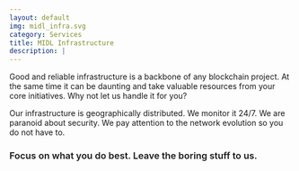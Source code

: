 ```yaml
---
layout: default
img: midl_infra.svg
category: Services
title: MIDL Infrastructure
description: |
---
```

Good and reliable infrastructure is a backbone of any blockchain project. At the same time it can be daunting and take valuable resources from your core initiatives. Why not let us handle it for you?

Our infrastructure is geographically distributed. We monitor it 24/7. We are paranoid about security. We pay attention to the network evolution so you do not have to.

<h3 style="font-weight: 600;">Focus on what you do best. Leave the boring stuff to us.</h3>